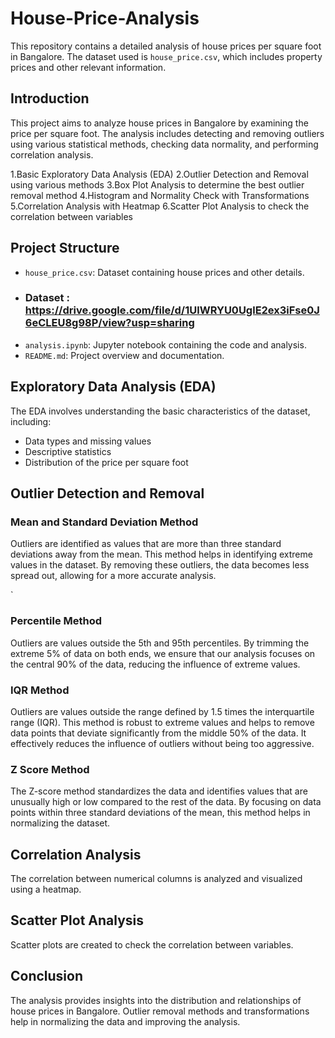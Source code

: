 # House-Price-Analysis
This repository contains a detailed analysis of house prices per square foot in Bangalore. The dataset used is `house_price.csv`, which includes property prices and other relevant information.

## Introduction

This project aims to analyze house prices in Bangalore by examining the price per square foot. The analysis includes detecting and removing outliers using various statistical methods, checking data normality, and performing correlation analysis.

1.Basic Exploratory Data Analysis (EDA)
2.Outlier Detection and Removal using various methods
3.Box Plot Analysis to determine the best outlier removal method
4.Histogram and Normality Check with Transformations
5.Correlation Analysis with Heatmap
6.Scatter Plot Analysis to check the correlation between variables

## Project Structure

- `house_price.csv`: Dataset containing house prices and other details.
- ### Dataset : https://drive.google.com/file/d/1UlWRYU0UglE2ex3iFse0J6eCLEU8g98P/view?usp=sharing
- `analysis.ipynb`: Jupyter notebook containing the code and analysis.
- `README.md`: Project overview and documentation.

## Exploratory Data Analysis (EDA)

The EDA involves understanding the basic characteristics of the dataset, including:

- Data types and missing values
- Descriptive statistics
- Distribution of the price per square foot

## Outlier Detection and Removal

### Mean and Standard Deviation Method

Outliers are identified as values that are more than three standard deviations away from the mean.
This method helps in identifying extreme values in the dataset. By removing these outliers, the data becomes less spread out, allowing for a more accurate analysis.

`
### Percentile Method
Outliers are values outside the 5th and 95th percentiles.
By trimming the extreme 5% of data on both ends, we ensure that our analysis focuses on the central 90% of the data, reducing the influence of extreme values.


### IQR Method
Outliers are values outside the range defined by 1.5 times the interquartile range (IQR).
This method is robust to extreme values and helps to remove data points that deviate significantly from the middle 50% of the data. It effectively reduces the influence of outliers without being too aggressive.

### Z Score Method
The Z-score method standardizes the data and identifies values that are unusually high or low compared to the rest of the data. By focusing on data points within three standard deviations of the mean, this method helps in normalizing the dataset.

## Correlation Analysis
The correlation between numerical columns is analyzed and visualized using a heatmap.

## Scatter Plot Analysis
Scatter plots are created to check the correlation between variables.

## Conclusion
The analysis provides insights into the distribution and relationships of house prices in Bangalore. Outlier removal methods and transformations help in normalizing the data and improving the analysis.
